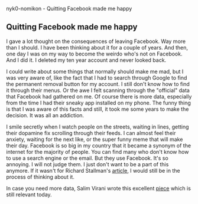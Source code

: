 nyk0-nomikon - Quitting Facebook made me happy

## Quitting Facebook made me happy

I gave a lot thought on the consequences of leaving Facebook. Way more than I should. I have been thinking about it for a couple of years. And then, one day I was on my way to become the weirdo who's not on Facebook. And I did it. I deleted my ten year account and never looked back.

I could write about some things that normally should make me mad, but I was very aware of, like the fact that I had to search through Google to find the permanent removal button for my account. I still don't know how to find it through their menus. Or the awe I felt scanning through the "official" data that Facebook had gathered on me. Of course there is more data, especially from the time I had their sneaky app installed on my phone. The funny thing is that I was aware of this facts and still, it took me some years to make the decision. It was all an addiction.

I smile secretly when I watch people on the streets, waiting in lines, getting their dopamine fix scrolling through their feeds. I can almost feel their anxiety, waiting for the next like, or the super funny meme that will make their day. Facebook is so big in my country that it became a synonym of the internet for the majority of people. You can find many who don't know how to use a search engine or the email. But they use Facebook. It's so annoying. I will not judge them. I just don't want to be a part of this anymore. If it wasn't for Richard Stallman's [article](https://stallman.org/facebook.html), I would still be in the process of thinking about it.

In case you need more data, Salim Virani wrote this excellent [piece](http://www.salimvirani.com/facebook/) which is still relevant today.
